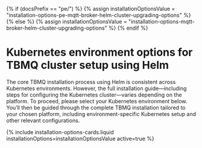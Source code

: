 {% if (docsPrefix == "pe/") %}
    {% assign installationOptionsValue = "installation-options-pe-mqtt-broker-helm-cluster-upgrading-options" %}
{% else %}
    {% assign installationOptionsValue = "installation-options-mqtt-broker-helm-cluster-upgrading-options" %}
{% endif %}

<div class="installation-options">
    <div class="install-options-header">
       <div class="install-options-hero">
          <div class="container">
            <div class="install-options-hero-content">
                <h1>Kubernetes environment options for TBMQ cluster setup using Helm</h1>
                <div class="install-options-description">
                    <p>The core TBMQ installation process using Helm is consistent across Kubernetes environments. However, the full installation guide—including steps for configuring the Kubernetes cluster—varies depending on the platform. To proceed, please select your Kubernetes environment below. You’ll then be guided through the complete TBMQ installation tailored to your chosen platform, including environment-specific Kubernetes setup and other relevant configurations.</p>
                </div>
            </div>
            <div class="deployment-container one-line-deployment-container">
                <div class="deployment-div">
                    {% include installation-options-cards.liquid installationOptions=installationOptionsValue active=true %}
                </div>
            </div>
          </div>
       </div>
    </div>
</div>